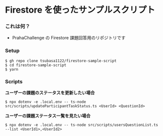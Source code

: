 # Firestore を使ったサンプルスクリプト

### これは何？

- PrahaChallenge の Firestore 課題回答用のリポジトリです

### Setup

```
$ gh repo clone tsubasa1122/firestore-sample-script
$ cd firestore-sample-script
$ yarn
```

### Scripts

**ユーザーの課題のステータスを更新したい場合**

```shell
$ npx dotenv -e .local.env -- ts-node src/scripts/updateParticipantTaskStatus.ts <UserId> <QuestionId>
```

**ユーザーの課題ステータス一覧を見たい場合**

```shell
$ npx dotenv -e .local.env -- ts-node src/scripts/usersQuestionList.ts --list <UserId1>,<UserId2>
```
